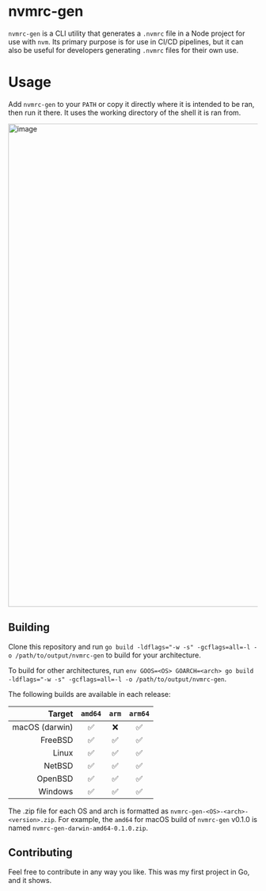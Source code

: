 # nvmrc-gen

`nvmrc-gen` is a CLI utility that generates a `.nvmrc` file in a Node project for use with `nvm`. Its primary purpose is for use in CI/CD pipelines, but it can also be useful for developers generating `.nvmrc` files for their own use.

# Usage

Add `nvmrc-gen` to your `PATH` or copy it directly where it is intended to be ran, then run it there. It uses the working directory of the shell it is ran from.

<img width="976" alt="image" src="https://github.com/MBDesu/nvmrc-gen/assets/39097222/d1cfc51d-4436-4878-b8e9-e776bd152e9b">


## Building

Clone this repository and run `go build -ldflags="-w -s" -gcflags=all=-l -o /path/to/output/nvmrc-gen` to build for your architecture.

To build for other architectures, run `env GOOS=<OS> GOARCH=<arch> go build -ldflags="-w -s" -gcflags=all=-l -o /path/to/output/nvmrc-gen`.

The following builds are available in each release:

|    Target      | `amd64` | `arm` | `arm64` |
| -------------: | :-----: | :---: | :-----: |
| macOS (darwin) |   ✅    |   ❌   |    ✅   |
| FreeBSD        |   ✅    |   ✅   |    ✅   |
| Linux          |   ✅    |   ✅   |    ✅   |
| NetBSD         |   ✅    |   ✅   |    ✅   |
| OpenBSD        |   ✅    |   ✅   |    ✅   |
| Windows        |   ✅    |   ✅   |    ✅   |

The .zip file for each OS and arch is formatted as `nvmrc-gen-<OS>-<arch>-<version>.zip`. For example, the `amd64` for macOS build of `nvmrc-gen` v0.1.0 is named `nvmrc-gen-darwin-amd64-0.1.0.zip`.


## Contributing

Feel free to contribute in any way you like. This was my first project in Go, and it shows.
